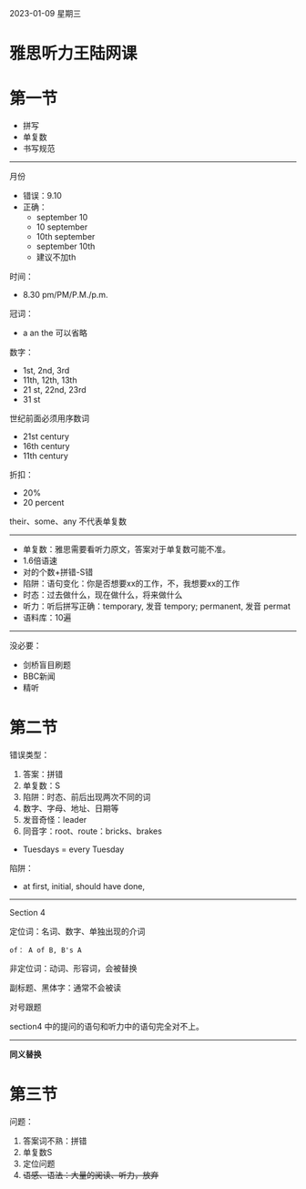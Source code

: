 2023-01-09 星期三

# 雅思听力王陆网课

# 第一节

- 拼写
- 单复数
- 书写规范

---

月份

- 错误：9.10
- 正确：
  - september 10
  - 10 september
  - 10th september
  - september 10th
  - 建议不加th

时间：

- 8.30 pm/PM/P.M./p.m.

冠词：

- a an the 可以省略

数字：

- 1st, 2nd, 3rd
- 11th, 12th, 13th
- 21 st, 22nd, 23rd
- 31 st

世纪前面必须用序数词

- 21st century
- 16th century
- 11th century

折扣：

- 20%
- 20 percent

their、some、any 不代表单复数

---

- 单复数：雅思需要看听力原文，答案对于单复数可能不准。
- 1.6倍语速
- 对的个数+拼错-S错
- 陷阱：语句变化：你是否想要xx的工作，不，我想要xx的工作
- 时态：过去做什么，现在做什么，将来做什么
- 听力：听后拼写正确：temporary, 发音 tempory; permanent, 发音 permat
- 语料库：10遍

---

没必要：

- 剑桥盲目刷题
- BBC新闻
- 精听

# 第二节

错误类型：

1. 答案：拼错
2. 单复数：S
3. 陷阱：时态、前后出现两次不同的词
4. 数字、字母、地址、日期等
5. 发音奇怪：leader
6. 同音字：root、route：bricks、brakes

- Tuesdays = every Tuesday

陷阱：

- at first, initial, should have done,

---

Section 4

定位词：名词、数字、单独出现的介词

    of： A of B, B's A

非定位词：动词、形容词，会被替换

副标题、黑体字：通常不会被读

对号跟题

section4 中的提问的语句和听力中的语句完全对不上。

---

**同义替换**

# 第三节

问题：

1. 答案词不熟：拼错
2. 单复数S
3. 定位问题
4. ~~语感、语法：大量的阅读、听力，放弃~~
